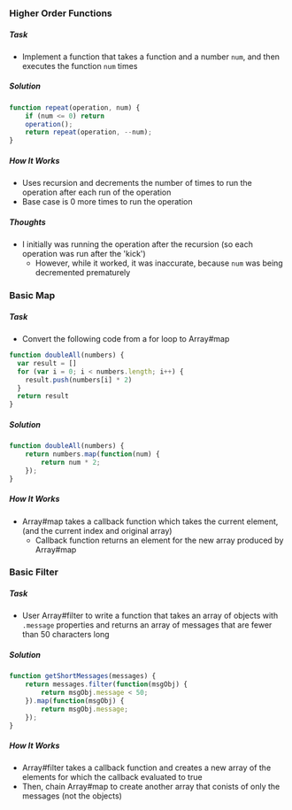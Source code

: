 ### Higher Order Functions
##### Task
  - Implement a function that takes a function and a number `num`, and then executes the function `num` times
##### Solution
```javascript
function repeat(operation, num) {
	if (num <= 0) return
	operation();
	return repeat(operation, --num);
}
```
##### How It Works
  - Uses recursion and decrements the number of times to run the operation after each run of the operation
  - Base case is 0 more times to run the operation
##### Thoughts
  - I initially was running the operation after the recursion (so each operation was run after the 'kick')
    - However, while it worked, it was inaccurate, because `num` was being decremented prematurely

### Basic Map
##### Task
  - Convert the following code from a for loop to Array#map
```javascript
function doubleAll(numbers) {
  var result = []
  for (var i = 0; i < numbers.length; i++) {
    result.push(numbers[i] * 2)
  }
  return result
}
```
##### Solution
```javascript
function doubleAll(numbers) {
	return numbers.map(function(num) {
		return num * 2;
	});
}
```
##### How It Works
  - Array#map takes a callback function which takes the current element, (and the current index and original array) 
    - Callback function returns an element for the new array produced by Array#map

### Basic Filter
##### Task
  - User Array#filter to write a function that takes an array of objects with `.message` properties and returns an array of messages that are fewer than 50 characters long
##### Solution
```javascript
function getShortMessages(messages) {
	return messages.filter(function(msgObj) {
		return msgObj.message < 50;
	}).map(function(msgObj) {
		return msgObj.message;
	});
}
```
##### How It Works
  - Array#filter takes a callback function and creates a new array of the elements for which the callback evaluated to true
  - Then, chain Array#map to create another array that conists of only the messages (not the objects)